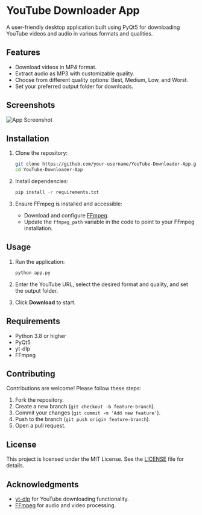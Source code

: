 # YouTube Downloader App

A user-friendly desktop application built using PyQt5 for downloading YouTube videos and audio in various formats and qualities.

## Features

- Download videos in MP4 format.
- Extract audio as MP3 with customizable quality.
- Choose from different quality options: Best, Medium, Low, and Worst.
- Set your preferred output folder for downloads.

## Screenshots

![App Screenshot](https://github.com/user-attachments/assets/aaf13907-e2f0-4177-b185-05ed41ce6cf2)

## Installation

1. Clone the repository:

   ```bash
   git clone https://github.com/your-username/YouTube-Downloader-App.git
   cd YouTube-Downloader-App
   ```

2. Install dependencies:

   ```bash
   pip install -r requirements.txt
   ```

3. Ensure FFmpeg is installed and accessible:

   - Download and configure [FFmpeg](https://ffmpeg.org/download.html).
   - Update the `ffmpeg_path` variable in the code to point to your FFmpeg installation.

## Usage

1. Run the application:

   ```bash
   python app.py
   ```

2. Enter the YouTube URL, select the desired format and quality, and set the output folder.

3. Click **Download** to start.

## Requirements

- Python 3.8 or higher
- PyQt5
- yt-dlp
- FFmpeg

## Contributing

Contributions are welcome! Please follow these steps:

1. Fork the repository.
2. Create a new branch (`git checkout -b feature-branch`).
3. Commit your changes (`git commit -m 'Add new feature'`).
4. Push to the branch (`git push origin feature-branch`).
5. Open a pull request.

## License

This project is licensed under the MIT License. See the [LICENSE](LICENSE) file for details.

## Acknowledgments

- [yt-dlp](https://github.com/yt-dlp/yt-dlp) for YouTube downloading functionality.
- [FFmpeg](https://ffmpeg.org/) for audio and video processing.

